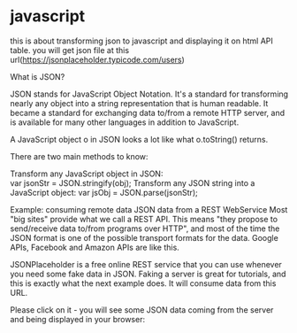 # javascript
this is about transforming json to javascript and displaying it on html API table. you will get json file at this url(https://jsonplaceholder.typicode.com/users)

What is JSON?

JSON stands for JavaScript Object Notation. It's a standard for transforming nearly any object into a string representation that is human readable. It became a standard for exchanging data to/from a remote HTTP server, and is available for many other languages in addition to JavaScript.

A JavaScript object o in JSON looks a lot like what o.toString() returns.


There are two main methods to know:

Transform any JavaScript object in JSON:           
var jsonStr = JSON.stringify(obj);
Transform any JSON string into a JavaScript object:
var jsObj  = JSON.parse(jsonStr);



Example: consuming remote data
JSON data from a REST WebService
Most "big sites" provide what we call a REST API. This means "they propose to send/receive data to/from programs over HTTP", and most of the time the JSON format is one of the possible transport formats for the data. Google APIs, Facebook and Amazon APIs are like this.

JSONPlaceholder is a free online REST service that you can use whenever you need some fake data in JSON. Faking a server is great for tutorials, and this is exactly what the next example does. It will consume data from this URL.

Please click on it - you will see some JSON data coming from the server and being displayed in your browser:
